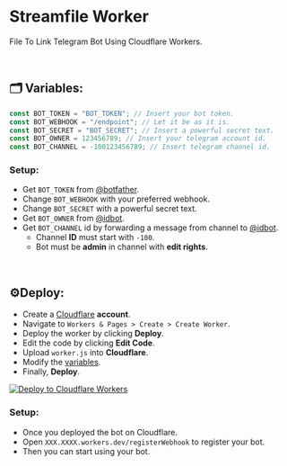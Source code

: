 # Streamfile Worker
File To Link Telegram Bot Using Cloudflare Workers.

<br>

## 🗂 Variables:
```javascript
const BOT_TOKEN = "BOT_TOKEN"; // Insert your bot token.
const BOT_WEBHOOK = "/endpoint"; // Let it be as it is.
const BOT_SECRET = "BOT_SECRET"; // Insert a powerful secret text.
const BOT_OWNER = 123456789; // Insert your telegram account id.
const BOT_CHANNEL = -100123456789; // Insert telegram channel id.
```

### Setup:
- Get `BOT_TOKEN` from [@botfather](https://t.me/botfather).
- Change `BOT_WEBHOOK` with your preferred webhook.
- Change `BOT_SECRET` with a powerful secret text.
- Get `BOT_OWNER` from [@idbot](https://t.me/username_to_id_bot).
- Get `BOT_CHANNEL` id by forwarding a message from channel to [@idbot](https://t.me/username_to_id_bot).
  - Channel **ID** must start with `-100`.
  - Bot must be **admin** in channel with **edit rights**.

<br>

## ⚙️Deploy:
- Create a [Cloudflare](https://www.cloudflare.com/) **account**.
- Navigate to `Workers & Pages > Create > Create Worker`.
- Deploy the worker by clicking **Deploy**.
- Edit the code by clicking **Edit Code**.
- Upload `worker.js` into **Cloudflare**.
- Modify the [variables](#Variables).
- Finally, **Deploy**.

[![Deploy to Cloudflare Workers](https://deploy.workers.cloudflare.com/button)](https://deploy.workers.cloudflare.com/?url=https://github.com/vauth/filestream-cf)
### Setup:
- Once you deployed the bot on Cloudflare.
- Open `XXX.XXXX.workers.dev/registerWebhook` to register your bot.
- Then you can start using your bot.


